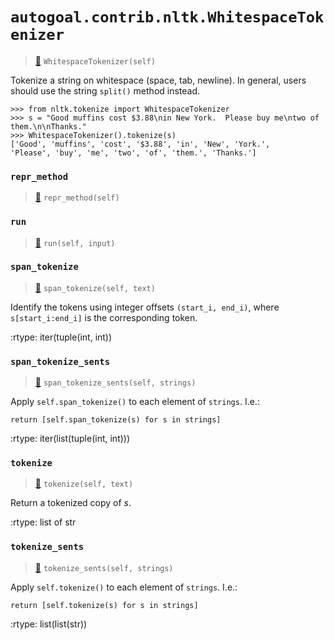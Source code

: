 # `autogoal.contrib.nltk.WhitespaceTokenizer`

> [📝](https://github.com/autogal/autogoal/blob/main/autogoal/contrib/nltk/_generated.py#L347)
> `WhitespaceTokenizer(self)`

Tokenize a string on whitespace (space, tab, newline).
In general, users should use the string ``split()`` method instead.

    >>> from nltk.tokenize import WhitespaceTokenizer
    >>> s = "Good muffins cost $3.88\nin New York.  Please buy me\ntwo of them.\n\nThanks."
    >>> WhitespaceTokenizer().tokenize(s)
    ['Good', 'muffins', 'cost', '$3.88', 'in', 'New', 'York.',
    'Please', 'buy', 'me', 'two', 'of', 'them.', 'Thanks.']
### `repr_method`

> [📝](https://github.com/autogoal/autogoal/blob/main/autogoal/utils/__init__.py#L87)
> `repr_method(self)`

### `run`

> [📝](https://github.com/autogoal/autogoal/blob/main/autogoal/contrib/nltk/_generated.py#L353)
> `run(self, input)`

### `span_tokenize`

> [📝](/usr/local/lib/python3.6/dist-packages/nltk/tokenize/regexp.py#L135)
> `span_tokenize(self, text)`

Identify the tokens using integer offsets ``(start_i, end_i)``,
where ``s[start_i:end_i]`` is the corresponding token.

:rtype: iter(tuple(int, int))
### `span_tokenize_sents`

> [📝](/usr/local/lib/python3.6/dist-packages/nltk/tokenize/api.py#L54)
> `span_tokenize_sents(self, strings)`

Apply ``self.span_tokenize()`` to each element of ``strings``.  I.e.:

    return [self.span_tokenize(s) for s in strings]

:rtype: iter(list(tuple(int, int)))
### `tokenize`

> [📝](/usr/local/lib/python3.6/dist-packages/nltk/tokenize/regexp.py#L122)
> `tokenize(self, text)`

Return a tokenized copy of *s*.

:rtype: list of str
### `tokenize_sents`

> [📝](/usr/local/lib/python3.6/dist-packages/nltk/tokenize/api.py#L44)
> `tokenize_sents(self, strings)`

Apply ``self.tokenize()`` to each element of ``strings``.  I.e.:

    return [self.tokenize(s) for s in strings]

:rtype: list(list(str))
